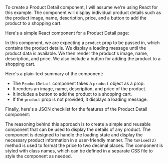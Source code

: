 To create a Product Detail component, I will assume we're using React for this example. The component will display individual product details such as the product image, name, description, price, and a button to add the product to a shopping cart.

Here's a simple React component for a Product Detail page:


In this component, we are expecting a `product` prop to be passed in, which contains the product details. We display a loading message until the product data is available. We then render the product's image, name, description, and price. We also include a button for adding the product to a shopping cart.

Here's a plain-text summary of the component:

- The `ProductDetail` component takes a `product` object as a prop.
- It renders an image, name, description, and price of the product.
- It includes a button to add the product to a shopping cart.
- If the `product` prop is not provided, it displays a loading message.

Finally, here's a JSON checklist for the features of the Product Detail component:


The reasoning behind this approach is to create a simple and reusable component that can be used to display the details of any product. The component is designed to handle the loading state and display the necessary product information in a user-friendly manner. The `toFixed(2)` method is used to format the price to two decimal places. The component is styled with class names, which can be defined in a separate CSS file to style the component as needed.